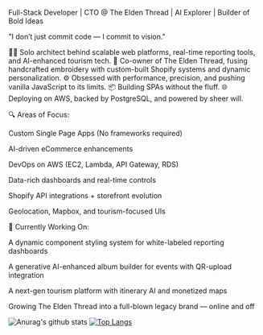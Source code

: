 Full-Stack Developer | CTO @ The Elden Thread | AI Explorer | Builder of Bold Ideas

"I don’t just commit code — I commit to vision."

👨‍💻 Solo architect behind scalable web platforms, real-time reporting tools, and AI-enhanced tourism tech.
🧵 Co-owner of The Elden Thread, fusing handcrafted embroidery with custom-built Shopify systems and dynamic personalization.
⚙️ Obsessed with performance, precision, and pushing vanilla JavaScript to its limits.
📦 Building SPAs without the fluff.
🌐 Deploying on AWS, backed by PostgreSQL, and powered by sheer will.

🔍 Areas of Focus:

Custom Single Page Apps (No frameworks required)

AI-driven eCommerce enhancements

DevOps on AWS (EC2, Lambda, API Gateway, RDS)

Data-rich dashboards and real-time controls

Shopify API integrations + storefront evolution

Geolocation, Mapbox, and tourism-focused UIs

📌 Currently Working On:

A dynamic component styling system for white-labeled reporting dashboards

A generative AI-enhanced album builder for events with QR-upload integration

A next-gen tourism platform with itinerary AI and monetized maps

Growing The Elden Thread into a full-blown legacy brand — online and off

![Anurag's github stats](https://github-readme-stats.vercel.app/api?username=kenneth-brook&show_icons=true&theme=transparent)
[![Top Langs](https://github-readme-stats.vercel.app/api/top-langs/?username=kenneth-brook&layout=compact&langs_count=8&size_weight=0.5&count_weight=0.5&hide=hack,typescript,shell,twig,pug)](https://github.com/anuraghazra/github-readme-stats)

<!--
**kenneth-brook/kenneth-brook** is a ✨ _special_ ✨ repository because its `README.md` (this file) appears on your GitHub profile.

Here are some ideas to get you started:

- 🔭 I’m currently working on ...
- 🌱 I’m currently learning ...
- 👯 I’m looking to collaborate on ...
- 🤔 I’m looking for help with ...
- 💬 Ask me about ...
- 📫 How to reach me: ...
- 😄 Pronouns: ...
- ⚡ Fun fact: ...
-->
